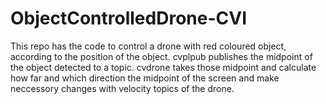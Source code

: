 # ObjectControlledDrone-CVI
This repo has the code to control a drone with red coloured object, according to the position of the object.
cvplpub publishes the midpoint of the object detected to a topic.
cvdrone takes those midpoint and calculate how far and which direction the midpoint of the screen and make neccessory changes with velocity topics of the drone.

